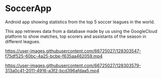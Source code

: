 # SoccerApp
Android app showing statistics from the top 5 soccer leagues in the world.

This app retrieves data from a database made by us using the GoogleCloud platform to show matches, 
top scorers and assistants of the season in different leagues.



https://user-images.githubusercontent.com/66725027/128303547-f75df525-60bc-4a25-bcbe-f635aa462059.mp4



https://user-images.githubusercontent.com/66725027/128303579-313a0c41-2011-4916-a3f2-bcd396afdaa5.mp4

